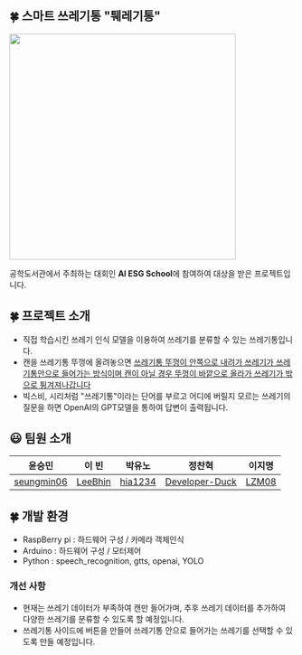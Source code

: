 ## 🍀 스마트 쓰레기통 "퉤레기통"
<img src="https://firebasestorage.googleapis.com/v0/b/microschool-gongdo.appspot.com/o/prod%2Fres%2F2024_AI-ESG-School%2FAI%20ESG%20%E1%84%8F%E1%85%B3%E1%86%AF%E1%84%85%E1%85%A2%E1%84%89%E1%85%B3%20%E1%84%8A%E1%85%A5%E1%86%B7%E1%84%82%E1%85%A6%E1%84%8B%E1%85%B5%E1%86%AF.png?alt=media&token=9326b902-354c-4024-8087-185cc770944c" style="width:400px"> 
<p>공학도서관에서 주최하는 대회인 <b>AI ESG School</b>에 참여하여 대상을 받은 프로젝트입니다.</p>


## 🍀 프로젝트 소개
- 직접 학습시킨 쓰레기 인식 모델을 이용하여 쓰레기를 분류할 수 있는 쓰레기통입니다.
- 캔을 쓰레기통 뚜껑에 올려놓으면 <ins>쓰레기통 뚜껑이 안쪽으로 내려가 쓰레기가 쓰레기통안으로 들어가는 방식이며 캔이 아닐 경우 뚜껑이 바깥으로 올라가 쓰레기가 밖으로 튕겨져나갑니다 </ins>
- 빅스비, 시리처럼 "쓰레기통"이라는 단어를 부르고 어디에 버릴지 모르는 쓰레기의 질문을 하면 OpenAI의 GPT모델을 통하여 답변이 출력됩니다.




 

## 😃 팀원 소개
|윤승민|이 빈|박유노|정찬혁|이지명|
|------|---|---|---|---|
|<a href="https://github.com/seungmin06">seungmin06</a>|<a href="https://github.com/LeeBhin">LeeBhin</a>|<a href="https://github.com/hia1234">hia1234</a>|<a href="https://github.com/Developer-Duck">Developer-Duck</a>|<a href="https://github.com/LZM08">LZM08</a>|


## 🍀 개발 환경
- RaspBerry pi : 하드웨어 구성 / 카메라 객체인식
- Arduino : 하드웨어 구성 / 모터제어
- Python : speech_recognition, gtts, openai, YOLO
  

### 개선 사항
- 현재는 쓰레기 데이터가 부족하여 캔만 들어가며, 추후 쓰레기 데이터를 추가하여 다양한 쓰레기를 분류할 수 있도록 할 예정입니다.
- 쓰레기통 사이드에 버튼을 만들어 쓰레기통 안으로 들어가는 쓰레기를 선택할 수 있도록 만들 예정입니다.
